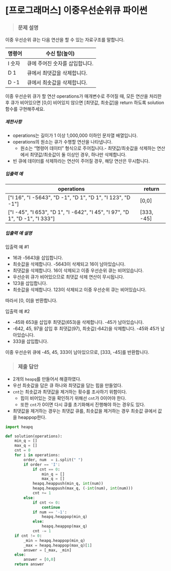 # [프로그래머스] 이중우선순위큐 파이썬

> ### 문제 설명

이중 우선순위 큐는 다음 연산을 할 수 있는 자료구조를 말합니다.

| 명령어 | 수신 탑(높이)                  |
| ------ | ------------------------------ |
| I 숫자 | 큐에 주어진 숫자를 삽입합니다. |
| D 1    | 큐에서 최댓값을 삭제합니다.    |
| D -1   | 큐에서 최솟값을 삭제합니다.    |

이중 우선순위 큐가 할 연산 operations가 매개변수로 주어질 때, 모든 연산을 처리한 후 큐가 비어있으면 [0,0] 비어있지 않으면 [최댓값, 최솟값]을 return 하도록 solution 함수를 구현해주세요.

##### 제한사항

- operations는 길이가 1 이상 1,000,000 이하인 문자열 배열입니다.
- operations의 원소는 큐가 수행할 연산을 나타냅니다.
  - 원소는 “명령어 데이터” 형식으로 주어집니다.- 최댓값/최솟값을 삭제하는 연산에서 최댓값/최솟값이 둘 이상인 경우, 하나만 삭제합니다.
- 빈 큐에 데이터를 삭제하라는 연산이 주어질 경우, 해당 연산은 무시합니다.

##### 입출력 예

| operations                                                   | return     |
| ------------------------------------------------------------ | ---------- |
| ["I 16", "I -5643", "D -1", "D 1", "D 1", "I 123", "D -1"]   | [0,0]      |
| ["I -45", "I 653", "D 1", "I -642", "I 45", "I 97", "D 1", "D -1", "I 333"] | [333, -45] |

##### 입출력 예 설명

입출력 예 #1

- 16과 -5643을 삽입합니다.
- 최솟값을 삭제합니다. -5643이 삭제되고 16이 남아있습니다.
- 최댓값을 삭제합니다. 16이 삭제되고 이중 우선순위 큐는 비어있습니다.
- 우선순위 큐가 비어있으므로 최댓값 삭제 연산이 무시됩니다.
- 123을 삽입합니다.
- 최솟값을 삭제합니다. 123이 삭제되고 이중 우선순위 큐는 비어있습니다.

따라서 [0, 0]을 반환합니다.

입출력 예 #2

- -45와 653을 삽입후 최댓값(653)을 삭제합니다. -45가 남아있습니다.
- -642, 45, 97을 삽입 후 최댓값(97), 최솟값(-642)을 삭제합니다. -45와 45가 남아있습니다.
- 333을 삽입합니다.

이중 우선순위 큐에 -45, 45, 333이 남아있으므로, [333, -45]를 반환합니다.

> ### 제출 답안

- 2개의 `heapq`를 만들어서 해결하였다.
- 우선 최솟값을 답은 큐 하나와 최댓값을 담는 힙을 만들었다.
- `cnt`는 최솟값과 최댓값을 제거하는 횟수를 조사하기 위함이다.
  - 힙이 비어있는 것을 확인하기 위해선 `cnt`가 0이어야 한다.
  - 또한 `cnt`가 0이면 다시 큐를 초기화해서 진행해야 하는 경우도 있다.
- 최댓값을 제거하는 경우는 최댓값 큐를, 최솟값을 제거하는 경우 최솟값 큐에서 값을 heappop한다.

```python
import heapq

def solution(operations):
    min_q = []
    max_q = []
    cnt = 0
    for i in operations:
        order, num  = i.split(" ")
        if order == 'I':
            if cnt == 0:
                min_q = []
                max_q = []
            heapq.heappush(min_q, int(num))
            heapq.heappush(max_q, (-int(num), int(num)))
            cnt += 1
        else:
            if cnt <= 0:
                continue
            if num == '-1':
                heapq.heappop(min_q)
            else:
                heapq.heappop(max_q)
            cnt -= 1
    if cnt != 0:
        _min = heapq.heappop(min_q)
        _max = heapq.heappop(max_q)[1]
        answer = [_max, _min]
    else:
        answer = [0,0]
    return answer
```

